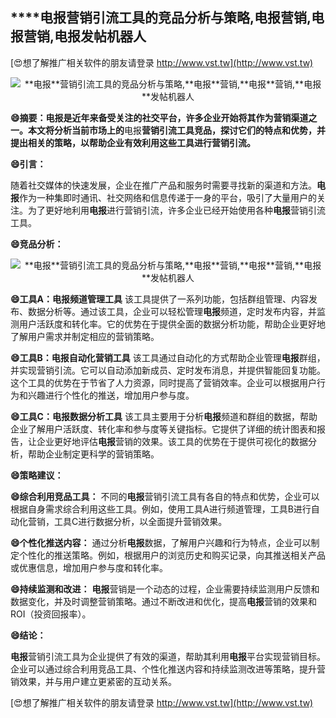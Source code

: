 ## ****电报**营销引流工具的竞品分析与策略,**电报**营销,**电报**营销,**电报**发帖机器人**

[😍想了解推广相关软件的朋友请登录 http://www.vst.tw](http://www.vst.tw)

 <center><img src="https://vst.tw/MP4/tuiguang/png/2.png" alt="**电报**营销引流工具的竞品分析与策略,**电报**营销,**电报**营销,**电报**发帖机器人"></center>

**😄摘要：**电报**是近年来备受关注的社交平台，许多企业开始将其作为营销渠道之一。本文将分析当前市场上的**电报**营销引流工具竞品，探讨它们的特点和优势，并提出相关的策略，以帮助企业有效利用这些工具进行营销引流。**

**😄引言：**

随着社交媒体的快速发展，企业在推广产品和服务时需要寻找新的渠道和方法。**电报**作为一种集即时通讯、社交网络和信息传递于一身的平台，吸引了大量用户的关注。为了更好地利用**电报**进行营销引流，许多企业已经开始使用各种**电报**营销引流工具。

**😄竞品分析：**

 <center><img src="https://vst.tw/MP4/tuiguang/png/0.png" alt="**电报**营销引流工具的竞品分析与策略,**电报**营销,**电报**营销,**电报**发帖机器人"></center>

**😄工具A：**电报**频道管理工具**
该工具提供了一系列功能，包括群组管理、内容发布、数据分析等。通过该工具，企业可以轻松管理**电报**频道，定时发布内容，并监测用户活跃度和转化率。它的优势在于提供全面的数据分析功能，帮助企业更好地了解用户需求并制定相应的营销策略。

**😄工具B：**电报**自动化营销工具**
该工具通过自动化的方式帮助企业管理**电报**群组，并实现营销引流。它可以自动添加新成员、定时发布消息，并提供智能回复功能。这个工具的优势在于节省了人力资源，同时提高了营销效率。企业可以根据用户行为和兴趣进行个性化的推送，增加用户参与度。

**😄工具C：**电报**数据分析工具**
该工具主要用于分析**电报**频道和群组的数据，帮助企业了解用户活跃度、转化率和参与度等关键指标。它提供了详细的统计图表和报告，让企业更好地评估**电报**营销的效果。该工具的优势在于提供可视化的数据分析，帮助企业制定更科学的营销策略。

**😄策略建议：**

**😄综合利用竞品工具：**
不同的**电报**营销引流工具有各自的特点和优势，企业可以根据自身需求综合利用这些工具。例如，使用工具A进行频道管理，工具B进行自动化营销，工具C进行数据分析，以全面提升营销效果。

**😄个性化推送内容：**
通过分析**电报**数据，了解用户兴趣和行为特点，企业可以制定个性化的推送策略。例如，根据用户的浏览历史和购买记录，向其推送相关产品或优惠信息，增加用户参与度和转化率。

**😄持续监测和改进：**
**电报**营销是一个动态的过程，企业需要持续监测用户反馈和数据变化，并及时调整营销策略。通过不断改进和优化，提高**电报**营销的效果和ROI（投资回报率）。

**😄结论：**

**电报**营销引流工具为企业提供了有效的渠道，帮助其利用**电报**平台实现营销目标。企业可以通过综合利用竞品工具、个性化推送内容和持续监测改进等策略，提升营销效果，并与用户建立更紧密的互动关系。

[😍想了解推广相关软件的朋友请登录 http://www.vst.tw](http://www.vst.tw)



